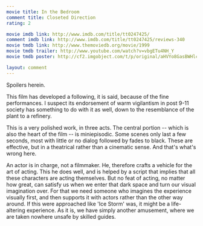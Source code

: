 ```yaml
---
movie title: In the Bedroom
comment title: Closeted Direction
rating: 2

movie imdb link: http://www.imdb.com/title/tt0247425/
comment imdb link: http://www.imdb.com/title/tt0247425/reviews-340
movie tmdb link: http://www.themoviedb.org/movie/1999
movie tmdb trailer: http://www.youtube.com/watch?v=vbgETu4NH_Y
movie tmdb poster: http://cf2.imgobject.com/t/p/original/aHVYo8GasBWHlc6SUlsDefBndmK.jpg

layout: comment
---
```


Spoilers herein.

This film has developed a following, it is said, because of the fine performances. I suspect its endorsement of warm vigilantism in post 9-11 society has something to do with it as well, down to the resemblance of the plant to a refinery.

This is a very polished work, in three acts. The central portion -- which is also the heart of the film -- is miniepisodic. Some scenes only last a few seconds, most with little or no dialog followed by fades to black. These are effective, but in a theatrical rather than a cinematic sense. And that's what's wrong here.

An actor is in charge, not a filmmaker. He, therefore crafts a vehicle for the art of acting. This he does well, and is helped by a script that implies that all these characters are acting themselves. But no feat of acting, no matter how great, can satisfy us when we enter that dark space and turn our visual imagination over. For that we need someone who imagines the experience visually first, and then supports it with actors rather than the other way around. If this were approached like 'Ice Storm' was, it might be a life-altering experience. As it is, we have simply another amusement, where we are taken nowhere unsafe by skilled guides.